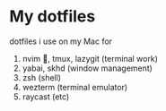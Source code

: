 # My dotfiles

dotfiles i use on my Mac for
1. nvim 🖤, tmux, lazygit (terminal work)
2. yabai, skhd (window management)
3. zsh (shell)
4. wezterm (terminal emulator)
5. raycast (etc)

